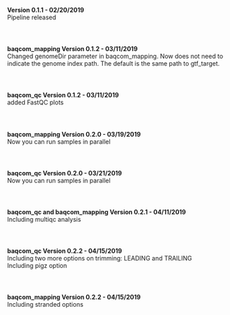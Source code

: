 <b> Version 0.1.1 - 02/20/2019 </b><br>
  Pipeline released<br><br>
  <h1></h1>
<b> baqcom_mapping Version 0.1.2 - 03/11/2019 </b><br>
  Changed genomeDir parameter in baqcom_mapping. Now does not need to indicate the genome index path. The default is the same path to gtf_target.<br><br>
 <h1></h1>
<b> baqcom_qc Version 0.1.2 - 03/11/2019 </b><br>
  added FastQC plots<br><br>
<h1></h1>
<b> baqcom_mapping Version 0.2.0 - 03/19/2019 </b><br>
  Now you can run samples in parallel <br><br>
<h1></h1>
<b> baqcom_qc Version 0.2.0 - 03/21/2019 </b><br>
  Now you can run samples in parallel <br><br>
<h1></h1>
<b> baqcom_qc and baqcom_mapping Version 0.2.1 - 04/11/2019 </b><br>
  Including multiqc analysis <br><br>
<h1></h1>
<b> baqcom_qc Version 0.2.2 - 04/15/2019 </b><br>
  Including two more options on trimming: LEADING and TRAILING <br>
  Including pigz option<br><br>
<h1></h1>
<b> baqcom_mapping Version 0.2.2 - 04/15/2019 </b><br>
  Including stranded options <br>
  <br><br>
<h1></h1>



